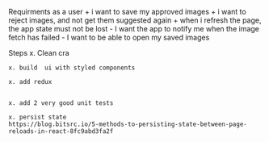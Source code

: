 Requirments 
    as a user
        + i want to save my approved images 
        + i want to reject images, and not get them suggested again 
        + when i refresh the page, the app state must not be lost 
        - I want the app to notify me when the image fetch has failed 
        - I want to be able to open my saved images 

Steps
    x. Clean cra 

    x. build  ui with styled components 

    x. add redux 


    x. add 2 very good unit tests 

    x. persist state 
    https://blog.bitsrc.io/5-methods-to-persisting-state-between-page-reloads-in-react-8fc9abd3fa2f